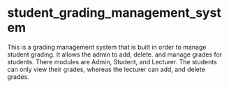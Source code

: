 # student_grading_management_system
This is a grading management system that is built in order to manage student grading. It allows the admin to add, delete. and manage grades for students. There modules are Admin, Student, and Lecturer. The students can only view their grades, whereas the lecturer can add, and delete grades.  
